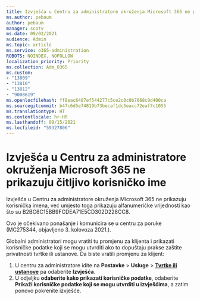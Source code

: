 ```yaml
---
title: Izvješća u Centru za administratore okruženja Microsoft 365 ne prikazuju čitljivo korisničko ime
ms.author: pebaum
author: pebaum
manager: scotv
ms.date: 09/02/2021
audience: Admin
ms.topic: article
ms.service: o365-administration
ROBOTS: NOINDEX, NOFOLLOW
localization_priority: Priority
ms.collection: Adm_O365
ms.custom:
- "13809"
- "13810"
- "13812"
- "9008619"
ms.openlocfilehash: ff8eac6487ef544277c5ce2c0c0b7068c9d400ca
ms.sourcegitcommit: b47c6d5e74819b73becaf1dc5eacc72eaf7c1055
ms.translationtype: HT
ms.contentlocale: hr-HR
ms.lasthandoff: 09/15/2021
ms.locfileid: "59327806"
---
```

# <a name="reports-in-microsoft-365-admin-center-do-not-show-readable-username"></a>Izvješća u Centru za administratore okruženja Microsoft 365 ne prikazuju čitljivo korisničko ime

Izvješća u Centru za administratore okruženja Microsoft 365 ne prikazuju korisnička imena, već umjesto toga prikazuju alfanumeričke vrijednosti kao što su B2BC6C15BB9FCDEA71E5CD302D228CC8.

Ovo je očekivano ponašanje i komunicira se u centru za poruke (MC275344, objavljeno 3. kolovoza 2021.). 

Globalni administratori mogu vratiti tu promjenu za klijenta i prikazati korisničke podatke koji se mogu utvrditi ako to dopuštaju prakse zaštite privatnosti tvrtke ili ustanove. Da biste vratili promjenu za klijent:

1. U centru za administratore idite na **Postavke** > **Usluge** > [**Tvrtke ili ustanove**](https://admin.microsoft.com/Adminportal/Home#/Settings/Services ) pa odaberite **Izvješća**. 
1. U odjeljku **odaberite kako prikazati korisničke podatke**, odaberite **Prikaži korisničke podatke koji se mogu utvrditi u izvješćima**, a zatim ponovo pokrenite izvješće.